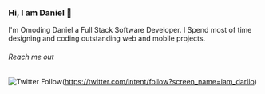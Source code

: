 ### Hi, I am Daniel 👋
I'm Omoding Daniel a Full Stack Software Developer. I Spend most of time designing and coding  outstanding web and mobile projects.

###### Reach me out
![Twitter Follow](https://img.shields.io/twitter/follow/iam_darlio?label=%40iam_darlio&style=social)(https://twitter.com/intent/follow?screen_name=iam_darlio)
